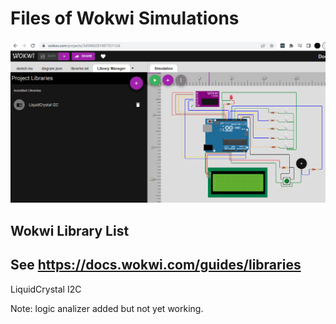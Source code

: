 # Files of Wokwi Simulations

![Screenshot.gif](Screenshot.gif)

## Wokwi Library List
## See https://docs.wokwi.com/guides/libraries
LiquidCrystal I2C

Note: logic analizer added but not yet working.
